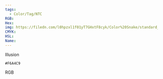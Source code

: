 ```yaml
---
tags:
  - Color/Tag/NTC
RGB:
Hex:
img: https://filedn.com/l0hpzxl1f01yT7GHxtF8cyk/Color%20Snake/standard_csv_to_svg/F6A4C9.svg
CMYK:
HSL:
Name:
---
```

Illusion
```palette
#F6A4C9
```
RGB
